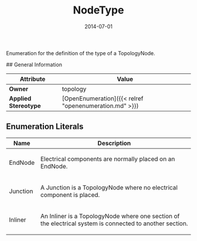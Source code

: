 ﻿---
title: NodeType
toc: false
type: specs
date: "2014-07-01"
draft: false
specification: VEC
version: 1.1.1
documentType: "Recommendation"
elementType: Class
classes:
  - NodeType
menu_name: vec-1.1.1
---
<p> Enumeration for the definition of the type of a TopologyNode.      </p>
## General Information

| Attribute               | Value |
|-------------------------|-------|
| **Owner**               | topology |
| **Applied Stereotype**  | [OpenEnumeration]({{< relref "openenumeration.md" >}})<br/>  |

## Enumeration Literals
| Name          | **Description** |
|---------------|-----------------|
| EndNode | <p> Electrical components are normally placed on an EndNode.      </p> |
| Junction | <p>A Junction is a TopologyNode where no electrical component is placed.  </p> |
| Inliner | <p>An Inliner is a TopologyNode where one section of the electrical system is connected to another section. </p> |
